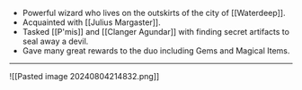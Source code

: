 - Powerful wizard who lives on the outskirts of the city of [[Waterdeep]].
- Acquainted with [[Julius Margaster]].
- Tasked [[P'mis]] and [[Clanger Agundar]] with finding secret artifacts to seal away a devil.
- Gave many great rewards to the duo including Gems and Magical Items.
___
![[Pasted image 20240804214832.png]]